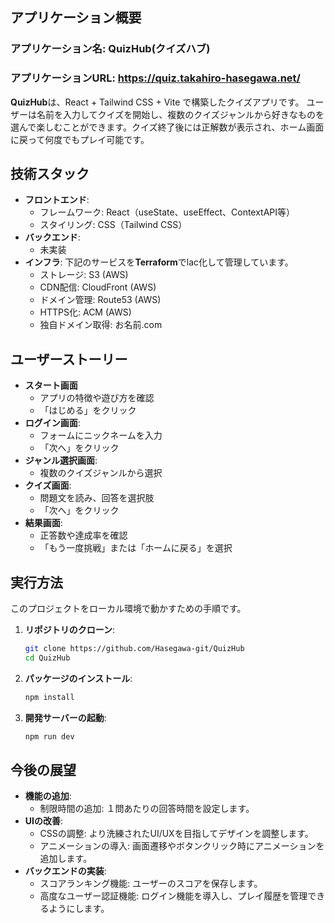 ## アプリケーション概要

### アプリケーション名: QuizHub(クイズハブ)

### アプリケーションURL: <https://quiz.takahiro-hasegawa.net/>

**QuizHub**は、React + Tailwind CSS + Vite で構築したクイズアプリです。
ユーザーは名前を入力してクイズを開始し、複数のクイズジャンルから好きなものを選んで楽しむことができます。クイズ終了後には正解数が表示され、ホーム画面に戻って何度でもプレイ可能です。


## 技術スタック
- **フロントエンド**:
    - フレームワーク: React（useState、useEffect、ContextAPI等）
    - スタイリング: CSS（Tailwind CSS）
- **バックエンド**:
    - 未実装
- **インフラ**:
下記のサービスを**Terraform**でlac化して管理しています。
    - ストレージ: S3 (AWS)
    - CDN配信: CloudFront (AWS)
    - ドメイン管理: Route53 (AWS)
    - HTTPS化: ACM (AWS)
    - 独自ドメイン取得: お名前.com


## ユーザーストーリー
- **スタート画面**
    - アプリの特徴や遊び方を確認
    - 「はじめる」をクリック
- **ログイン画面**:
    - フォームにニックネームを入力
    - 「次へ」をクリック
- **ジャンル選択画面**:
    - 複数のクイズジャンルから選択
- **クイズ画面**:
    - 問題文を読み、回答を選択肢
    - 「次へ」をクリック
- **結果画面**:
    - 正答数や達成率を確認
    - 「もう一度挑戦」または「ホームに戻る」を選択



## 実行方法
このプロジェクトをローカル環境で動かすための手順です。
1. **リポジトリのクローン**:
    ```bash
    git clone https://github.com/Hasegawa-git/QuizHub
    cd QuizHub
    ```
2. **パッケージのインストール**:
    ```bash
    npm install
    ```
3. **開発サーバーの起動**:
    ```bash
    npm run dev
    ```


## 今後の展望
- **機能の追加**:
    - 制限時間の追加: １問あたりの回答時間を設定します。
- **UIの改善**:
    - CSSの調整: より洗練されたUI/UXを目指してデザインを調整します。
    - アニメーションの導入: 画面遷移やボタンクリック時にアニメーションを追加します。
- **バックエンドの実装**:
    - スコアランキング機能: ユーザーのスコアを保存します。
    - 高度なユーザー認証機能: ログイン機能を導入し、プレイ履歴を管理できるようにします。


